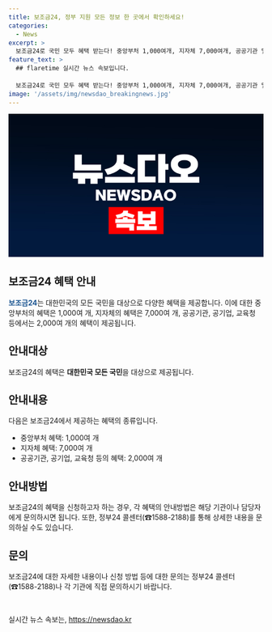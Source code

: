 ```yaml
---
title: 보조금24, 정부 지원 모든 정보 한 곳에서 확인하세요!
categories:
  - News
excerpt: >
  보조금24로 국민 모두 혜택 받는다! 중앙부처 1,000여개, 지자체 7,000여개, 공공기관 및 기업 등 2,000여개의 다양한 혜택. 궁금한 점은 정부24 콜센터(☎1588-2188)로 문의.
feature_text: >
  ## flaretime 실시간 뉴스 속보입니다.

  보조금24로 국민 모두 혜택 받는다! 중앙부처 1,000여개, 지자체 7,000여개, 공공기관 및 기업 등 2,000여개의 다양한 혜택. 궁금한 점은 정부24 콜센터(☎1588-2188)로 문의.
image: '/assets/img/newsdao_breakingnews.jpg'
---
```


<p><img src="/assets/img/newsdao_breakingnews.jpg" alt="flaretime 속보" /></p>

<h2>보조금24 혜택 안내</h2>

<p data-ke-size="size16"><b><span style="color: #1a5490;">보조금24</span></b>는 대한민국의 모든 국민을 대상으로 다양한 혜택을 제공합니다. 이에 대한 중앙부처의 혜택은 1,000여 개, 지자체의 혜택은 7,000여 개, 공공기관, 공기업, 교육청 등에서는 2,000여 개의 혜택이 제공됩니다.</p>

<h2 data-ke-size="size26">안내대상</h2>

<p data-ke-size="size16">보조금24의 혜택은 <b>대한민국 모든 국민</b>을 대상으로 제공됩니다.</p>

<h2 data-ke-size="size26">안내내용</h2>

<p data-ke-size="size16">다음은 보조금24에서 제공하는 혜택의 종류입니다.</p>

<ul>
    <li>중앙부처 혜택: 1,000여 개</li>
    <li>지자체 혜택: 7,000여 개</li>
    <li>공공기관, 공기업, 교육청 등의 혜택: 2,000여 개</li>
</ul>

<h2 data-ke-size="size26">안내방법</h2>

<p data-ke-size="size16">보조금24의 혜택을 신청하고자 하는 경우, 각 혜택의 안내방법은 해당 기관이나 담당자에게 문의하시면 됩니다. 또한, 정부24 콜센터(☎1588-2188)를 통해 상세한 내용을 문의하실 수도 있습니다.</p>

<h2 data-ke-size="size26">문의</h2>

<p data-ke-size="size16">보조금24에 대한 자세한 내용이나 신청 방법 등에 대한 문의는 정부24 콜센터(☎1588-2188)나 각 기관에 직접 문의하시기 바랍니다.</p>

<p data-ke-size="size16">&nbsp;</p>
실시간 뉴스 속보는, <a href="https://newsdao.kr" rel="dofollow">https://newsdao.kr</a>


